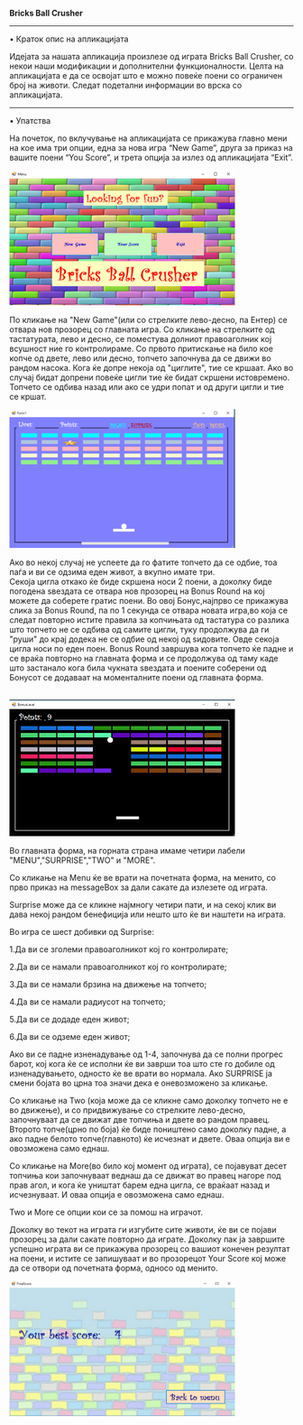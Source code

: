 <b>Bricks Ball Crusher</b>
<hr>

•	Краток опис на апликацијата

Идејата за нашата апликација произлезе од играта Bricks Ball Crusher, со некои наши модификации и дополнителни функционалности. Целта на апликацијата е да се освојат што е можно повеќе поени со ограничен број на животи. Следат подетални информации во врска со апликацијата.
<hr>

•	Упатства

На почеток, по вклучување на апликацијата се прикажува главно мени на кое има три опции, една за нова игра “New Game”, друга за приказ на вашите поени “You Score”, и трета опција за излез од апликацијата “Exit”.

<img src="Images/Screenshot_1.png" width=400>
<br>

По кликање на "New Game"(или со стрелките лево-десно, па Ентер) се отвара нов прозорец со главната игра. Со кликање на стрелките од тастатурата, лево и десно, се поместува долниот правоаголник кој всушност ние го контролираме. Со првото притискање на било кое копче од двете, лево или десно, топчето започнува да се движи во рандом насока. Кога ќе допре некоја од "циглите", тие се кршаат. Ако во случај бидат допрени повеќе цигли тие ќе бидат скршени истовремено. Топчето се одбива назад или ако се удри попат и од други цигли и тие се кршат.
<br>

<img src="Images/Screenshot_2.png" width=400>

Ако во некој случај не успеете да го фатите топчето да се одбие, тоа паѓа и ви се одзима еден живот, а вкупно имате три. <br>
Секоја цигла откако ќе биде скршена носи 2 поени, а доколку биде погодена ѕвездата се отвара нов прозорец на Bonus Round на кој можете да соберете гратис поени. Во овој Бонус,најпрво се прикажува слика за Bonus Round, па по 1 секунда се отвара новата игра,во која се следат повторно истите правила за копчињата од тастатура со разлика што топчето не се одбива од самите цигли, туку продолжува да ги "руши" до крај додека не се одбие од некој од ѕидовите. Овде секоја цигла носи по еден поен. Bonus Round завршува кога топчето ќе падне и се враќа повторно на главната форма и се продолжува од таму каде што застанало кога била чукната ѕвездата и поените соберени од Бонусот се додаваат на моменталните поени од главната форма.

<br>

<img src="Images/Screenshot_7.png" width=400>

Во главната форма, на горната страна имаме четири лабели "MENU","SURPRISE","TWO" и "MORE".

Со кликање на Menu ќе ве врати на почетната форма, на менито, со прво приказ на messageBox за дали сакате да излезете од играта.

Surprise може да се кликне најмногу четири пати, и на секој клик ви дава некој рандом бенефиција или нешто што ќе ви наштети на играта. 

Во игра се шест добивки од Surprise: 

1.Да ви се зголеми правоаголникот кој го контролирате;

2.Да ви се намали  правоаголникот кој го контролирате;

3.Да ви се намали брзина на движење на топчето;

4.Да ви се намали радиусот на топчето;

5.Да ви се додаде еден живот;

6.Да ви се одземе еден живот;

Ако ви се падне изненадување од 1-4, започнува да се полни прогрес барот, кој кога ќе се исполни ќе ви заврши тоа што сте го добиле од изненадувањето, односто ќе ве врати во нормала. Ако SURPRISE ја смени бојата во црна тоа значи дека е оневозможено за кликање.

Со кликање на Two (која може да се кликне само доколку топчето не е во движење), и со придвижување со стрелките лево-десно, започнуваат да се движат две топчиња и двете во рандом правец. Второто топче(црно по боја) ќе биде поништено само доколку падне, а ако падне белото топче(главното) ќе исчезнат и двете. Оваа опција ви е овозможена само еднаш.

Со кликање на More(во било кој момент од играта), се појавуват десет топчиња кои започнуваат веднаш да се движат во правец нагоре под прав агол, и кога ќе уништат барем една цигла, се враќаат назад и исчезнуваат. И оваа опција е овозможена само еднаш.

Two и More се опции кои се за помош на играчот.

Доколку во текот на играта ги изгубите сите животи, ќе ви се појави прозорец за дали сакате повторно да играте. Доколку пак ја завршите успешно играта ви се прикажува прозорец со вашиот конечен резултат на поени, и истите се запишуваат и во прозорецот Your Score кој може да се отвори од почетната форма, односо од менито.

<img src="Images/Screenshot_4.png" width=400>

